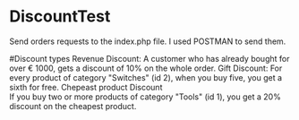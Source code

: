 # DiscountTest
Send orders requests to the index.php file.
I used POSTMAN to send them.

#Discount types
Revenue Discount:
    A customer who has already bought for over € 1000, gets a discount of 10% on the whole order.
 Gift Discount:
    For every product of category "Switches" (id 2), when you buy five, you get a sixth for free.
Chepeast product Discount    
    If you buy two or more products of category "Tools" (id 1), you get a 20% discount on the cheapest product.
